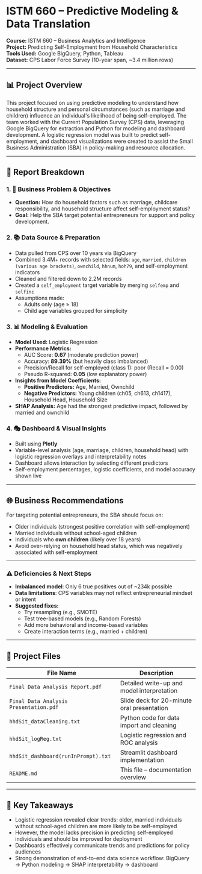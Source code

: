 # ISTM 660 – Predictive Modeling & Data Translation

**Course:** ISTM 660 – Business Analytics and Intelligence  
**Project:** Predicting Self-Employment from Household Characteristics  
**Tools Used:** Google BigQuery, Python, Tableau  
**Dataset:** CPS Labor Force Survey (10-year span, ~3.4 million rows)

---

## 📊 Project Overview

This project focused on using predictive modeling to understand how household structure and personal circumstances (such as marriage and children) influence an individual's likelihood of being self-employed. The team worked with the Current Population Survey (CPS) data, leveraging Google BigQuery for extraction and Python for modeling and dashboard development. A logistic regression model was built to predict self-employment, and dashboard visualizations were created to assist the Small Business Administration (SBA) in policy-making and resource allocation.

---

## 📏 Report Breakdown

### 1. 📅 Business Problem & Objectives
- **Question:** How do household factors such as marriage, childcare responsibility, and household structure affect self-employment status?
- **Goal:** Help the SBA target potential entrepreneurs for support and policy development.

### 2. 📚 Data Source & Preparation
- Data pulled from CPS over 10 years via BigQuery
- Combined 3.4M+ records with selected fields: `age`, `married`, `children (various age brackets)`, `ownchild`, `hhnum`, `hoh79`, and self-employment indicators
- Cleaned and filtered down to 2.2M records
- Created a `self_employment` target variable by merging `selfemp` and `selfinc`
- Assumptions made:
  - Adults only (age ≥ 18)
  - Child age variables grouped for simplicity

### 3. 📊 Modeling & Evaluation
- **Model Used:** Logistic Regression
- **Performance Metrics:**
  - AUC Score: **0.67** (moderate prediction power)
  - Accuracy: **89.39%** (but heavily class imbalanced)
  - Precision/Recall for self-employed (class 1): poor (Recall = 0.00)
  - Pseudo R-squared: **0.05** (low explanatory power)
- **Insights from Model Coefficients:**
  - **Positive Predictors:** Age, Married, Ownchild
  - **Negative Predictors:** Young children (ch05, ch613, ch1417), Household Head, Household Size
- **SHAP Analysis:** Age had the strongest predictive impact, followed by married and ownchild

### 4. 🎭 Dashboard & Visual Insights
- Built using **Plotly**
- Variable-level analysis (age, marriage, children, household head) with logistic regression overlays and interpretability notes
- Dashboard allows interaction by selecting different predictors
- Self-employment percentages, logistic coefficients, and model accuracy shown live

---

## 🌐 Business Recommendations

For targeting potential entrepreneurs, the SBA should focus on:
- Older individuals (strongest positive correlation with self-employment)
- Married individuals without school-aged children
- Individuals who **own children** (likely over 18 years)
- Avoid over-relying on household head status, which was negatively associated with self-employment

---

### ⚠️ Deficiencies & Next Steps
- **Imbalanced model**: Only 6 true positives out of ~234k possible
- **Data limitations**: CPS variables may not reflect entrepreneurial mindset or intent
- **Suggested fixes:**
  - Try resampling (e.g., SMOTE)
  - Test tree-based models (e.g., Random Forests)
  - Add more behavioral and income-based variables
  - Create interaction terms (e.g., married + children)

---

## 📂 Project Files

| File Name                                  | Description                                |
|--------------------------------------------|--------------------------------------------|
| `Final Data Analysis Report.pdf`           | Detailed write-up and model interpretation |
| `Final Data Analysis Presentation.pdf`     | Slide deck for 20-minute oral presentation |
| `hhdSit_dataCleaning.txt`                  | Python code for data import and cleaning   |
| `hhdSit_logReg.txt`                        | Logistic regression and ROC analysis       |
| `hhdSit_dashboard(runInPrompt).txt`        | Streamlit dashboard implementation         |
| `README.md`                                | This file – documentation overview         |

---

## 📌 Key Takeaways

- Logistic regression revealed clear trends: older, married individuals without school-aged children are more likely to be self-employed
- However, the model lacks precision in predicting self-employed individuals and should be improved for deployment
- Dashboards effectively communicate trends and predictions for policy audiences
- Strong demonstration of end-to-end data science workflow: BigQuery → Python modeling → SHAP interpretability → dashboard

